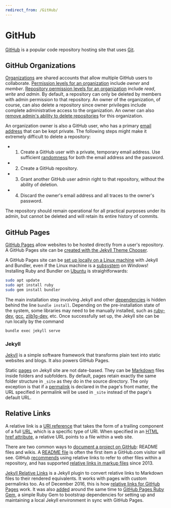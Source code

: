 ```yaml
---
redirect_from: /GitHub/
---
```

# GitHub

[GitHub](https://github.com/) is a popular code repository hosting site that uses [Git](http://realai.org/course/git/).

## GitHub Organizations

[Organizations](https://help.github.com/articles/about-organizations/) are shared accounts that allow multiple GitHub users to collaborate. [Permission levels for an organization](https://help.github.com/articles/permission-levels-for-an-organization/) include *owner* and *member*. [Repository permission levels for an organization](https://help.github.com/articles/repository-permission-levels-for-an-organization/) include *read*, *write* and *admin*. By default, a repository can only be deleted by members with admin permission to that repository. An owner of the organization, of course, can also delete a repository since owner privileges include complete administrative access to the organization. An owner can also [remove admin's ability to delete repositories](https://help.github.com/articles/repository-permission-levels-for-an-organization/#deleting-and-transferring-repositories) for this organization.

An organization owner is also a GitHub user, who has a primary [email address](https://help.github.com/articles/setting-your-commit-email-address-on-github/) that can be kept private. The following steps might make it extremely difficult to delete a repository:

* 1) Create a GitHub user with a private, temporary email address. Use sufficient [randomness](https://en.wikipedia.org/wiki/Password_strength#Required_bits_of_entropy) for both the email address and the password.
* 2) Create a GitHub repository.
* 3) Grant another GitHub user admin right to that repository, without the ability of deletion.
* 4) Discard the owner's email address and all traces to the owner's password.

The repository should remain operational for all practical purposes under its admin, but cannot be deleted and will retain its entire history of commits.

## GitHub Pages

 [GitHub Pages](https://pages.github.com/) allow websites to be hosted directly from a user's repository. A GitHub Pages site can be [created with the Jekyll Theme Chooser](https://help.github.com/articles/creating-a-github-pages-site-with-the-jekyll-theme-chooser/).

A GitHub Pages site can be [set up locally on a Linux machine](https://help.github.com/articles/setting-up-your-github-pages-site-locally-with-jekyll/#platform-linux) with Jekyll and Bundler, even if the Linux machine is a [subsystem](http://realai.org/course/windows/#windows-subsystem-for-linux) on *Windows*! Installing Ruby and Bundler on [Ubuntu](http://realai.org/course/ubuntu/) is straightforwards:

```bash
sudo apt update
sudo apt install ruby
sudo gem install bundler
```

The main installation step involving Jekyll and other [dependencies](https://pages.github.com/versions/) is hidden behind the line `bundle install`. Depending on the pre-installation state of the system, some libraries may need to be manually installed, such as [ruby-dev](https://packages.ubuntu.com/xenial/ruby-dev), [gcc](https://packages.ubuntu.com/xenial/gcc), [zlib1g-dev](https://packages.ubuntu.com/xenial/zlib1g-dev), etc. Once successfully set up, the Jekyll site can be run locally by the command

```bash
bundle exec jekyll serve
```

### Jekyll

[Jekyll](https://jekyllrb.com/) is a simple software framework that transforms plain text into static websites and blogs. It also powers GitHub Pages.

Static [pages](https://jekyllrb.com/docs/pages/) on Jekyll site are not date-based. They can be [Markdown](https://daringfireball.net/projects/markdown/) files inside folders and subfolders. By default, pages retain exactly the same folder structure in `_site` as they do in the source directory. The only exception is that if a [permalink](https://jekyllrb.com/docs/permalinks/) is declared in the page's front matter, the URL specified in permalink will be used in `_site` instead of the page's default URL.

## Relative Links

A relative link is a [URI reference](https://en.wikipedia.org/wiki/Uniform_Resource_Identifier#URI_references) that takes the form of a trailing component of a full [URL](https://en.wikipedia.org/wiki/URL), which is a specific type of URI. When specified in an [HTML href attribute](https://www.w3schools.com/TagS/att_a_href.asp), a relative URL points to a file within a web site.

There are two common ways to [document a project on GitHub](https://guides.github.com/features/wikis/): README files and wikis. A [README file](https://help.github.com/articles/about-readmes/) is often the first item a GitHub.com visitor will see. GitHub [recommends](https://help.github.com/articles/about-readmes/#relative-links-and-image-paths-in-readme-files) using relative links to refer to other files within a repository, and has supported [relative links in markup files](https://github.com/blog/1395-relative-links-in-markup-files) since 2013.

[Jekyll Relative Links](https://github.com/benbalter/jekyll-relative-links) is a Jekyll plugin to convert relative links to Markdown files to their rendered equivalents. It works with pages with custom permalinks too. As of December 2016, this is how [relative links for GitHub Pages](https://github.com/blog/2290-relative-links-for-github-pages) work. It was also [added](https://github.com/github/pages-gem/pull/360) around the same time to [GitHub Pages Ruby Gem](https://github.com/github/pages-gem), a simple Ruby Gem to bootstrap dependencies for setting up and maintaining a local Jekyll environment in sync with GitHub Pages.

